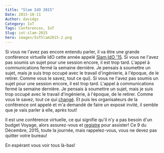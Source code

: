 ```yaml
---
title: "Slam IdO 2015"
Date: 2015-10-11
Author: davidgs
Category: IoT
Tags: Conferences, IoT
Slug: iot-slam-2015
hero: images/IoTSlam2015-2.png
---
```


Si vous ne l'avez pas encore entendu parler, il va être une grande conférence virtuelle IdO cette année appelé [Slam IdO '15](http://iotslam.com). Si vous ne l'avez pas soumis un sujet pour une session encore, il est trop tard. L'appel à communications fermé la semaine dernière. Je pensais à soumettre un sujet, mais je suis trop occupé avec le travail d'ingénierie, à l'époque, de le retirer. Comme vous le savez, tout ce qui). Si vous ne l'avez pas soumis un sujet pour une session encore, il est trop tard. L'appel à communications fermé la semaine dernière. Je pensais à soumettre un sujet, mais je suis trop occupé avec le travail d'ingénierie, à l'époque, de le retirer. Comme vous le savez, tout ce qui [changé](/posts/category/work/a-shock-to-the-system/). Et puis les organisateurs de la conférence ont appelé et m'a demandé de faire un exposé invité, il semble que je vais parler à elle, après tout!

Il est une conférence virtuelle, ce qui signifie qu'il n'y a pas besoin d'un budget Voyage, alors assurez-vous et [registre](http://iotslam.com/register-now) pour assister! Ce 9 du Décembre, 2015, toute la journée, mais rappelez-vous, vous ne devez pas quitter votre bureau!

En espérant vous voir tous là-bas!
